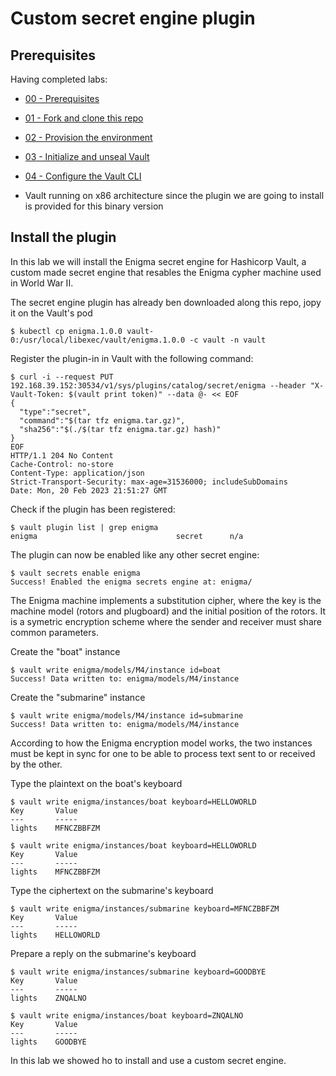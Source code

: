 # Custom secret engine plugin

## Prerequisites 

Having completed labs:

- [00 - Prerequisites](./labs/00-Prerequisites/README.md)

- [01 - Fork and clone this repo](./labs/01-Fork_and_clone_this_repo/README.md)

- [02 - Provision the environment](./labs/02-Provision_the_environment/README.md)

- [03 - Initialize and unseal Vault](./labs/03-Initialize_and_unseal_vault/README.md)

- [04 - Configure the Vault CLI](./labs/04-Configure_Vault_CLI/README.md)

- Vault running on x86 architecture since the plugin we are going to install is provided for this binary version

## Install the plugin

In this lab we will install the Enigma secret engine for Hashicorp Vault, a custom made secret engine that resables the Enigma cypher machine used in World War II.

The secret engine plugin has already ben downloaded along this repo, jopy it on the Vault's pod

```console
$ kubectl cp enigma.1.0.0 vault-0:/usr/local/libexec/vault/enigma.1.0.0 -c vault -n vault
```

Register the plugin-in in Vault with the following command:

```console
$ curl -i --request PUT 192.168.39.152:30534/v1/sys/plugins/catalog/secret/enigma --header "X-Vault-Token: $(vault print token)" --data @- << EOF
{
  "type":"secret",
  "command":"$(tar tfz enigma.tar.gz)",
  "sha256":"$(./$(tar tfz enigma.tar.gz) hash)"
}
EOF
HTTP/1.1 204 No Content
Cache-Control: no-store
Content-Type: application/json
Strict-Transport-Security: max-age=31536000; includeSubDomains
Date: Mon, 20 Feb 2023 21:51:27 GMT
```

Check if the plugin has been registered:

```console
$ vault plugin list | grep enigma
enigma                               secret      n/a
```

The plugin can now be enabled like any other secret engine:

```console
$ vault secrets enable enigma
Success! Enabled the enigma secrets engine at: enigma/
```

The Enigma machine implements a substitution cipher, where the key is the machine model (rotors and plugboard) and the initial position of the rotors. It is a symetric encryption scheme where the sender and receiver must share common parameters.

Create the "boat" instance

```console
$ vault write enigma/models/M4/instance id=boat
Success! Data written to: enigma/models/M4/instance
```

Create the "submarine" instance

```console
$ vault write enigma/models/M4/instance id=submarine
Success! Data written to: enigma/models/M4/instance
```

According to how the Enigma encryption model works, the two instances must be kept in sync for one to be able to process text sent to or received by the other.

Type the plaintext on the boat's keyboard

```console
$ vault write enigma/instances/boat keyboard=HELLOWORLD
Key       Value
---       -----
lights    MFNCZBBFZM
```

```console
$ vault write enigma/instances/boat keyboard=HELLOWORLD
Key       Value
---       -----
lights    MFNCZBBFZM
```

Type the ciphertext on the submarine's keyboard


```console
$ vault write enigma/instances/submarine keyboard=MFNCZBBFZM
Key       Value
---       -----
lights    HELLOWORLD
```

Prepare a reply on the submarine's keyboard

```console
$ vault write enigma/instances/submarine keyboard=GOODBYE
Key       Value
---       -----
lights    ZNQALNO
```

```console
$ vault write enigma/instances/boat keyboard=ZNQALNO
Key       Value
---       -----
lights    GOODBYE
```

In this lab we showed ho to install and use a custom secret engine.